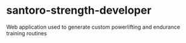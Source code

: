 # santoro-strength-developer
Web application used to generate custom powerlifting and endurance training routines
